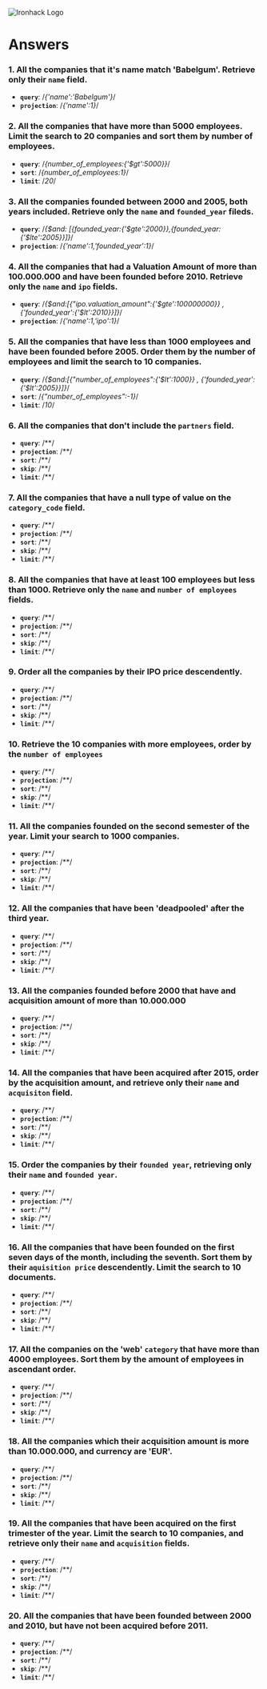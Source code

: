 ![Ironhack Logo](https://i.imgur.com/1QgrNNw.png)

# Answers

### 1. All the companies that it's name match 'Babelgum'. Retrieve only their `name` field.

<!-- Your Code Goes Here -->
 - **`query`**: /*{'name':'Babelgum'}*/
 - **`projection`**: /*{'name':1}*/

### 2. All the companies that have more than 5000 employees. Limit the search to 20 companies and sort them by **number of employees**.

<!-- Your Code Goes Here -->
 - **`query`**: /*{number_of_employees:{'$gt':5000}}*/
 - **`sort`**: /*{number_of_employees:1}*/
 - **`limit`**: /*20*/

### 3. All the companies founded between 2000 and 2005, both years included. Retrieve only the `name` and `founded_year` fileds.

<!-- Your Code Goes Here -->
 - **`query`**: /*{$and: [{founded_year:{'$gte':2000}},{founded_year:{'$lte':2005}}]}*/
 - **`projection`**: /*{'name':1,'founded_year':1}*/

 
### 4. All the companies that had a Valuation Amount of more than 100.000.000 and have been founded before 2010. Retrieve only the `name` and `ipo` fields.

<!-- Your Code Goes Here -->
 - **`query`**: /*{$and:[{"ipo.valuation_amount":{'$gte':100000000}} , {'founded_year':{'$lt':2010}}]}*/
 - **`projection`**: /*{'name':1,'ipo':1}*/

 
### 5. All the companies that have less than 1000 employees and have been founded before 2005. Order them by the number of employees and limit the search to 10 companies.

<!-- Your Code Goes Here -->
 - **`query`**: /*{$and:[{"number_of_employees":{'$lt':1000}} , {'founded_year':{'$lt':2005}}]}*/
 - **`sort`**: /*{"number_of_employees":-1}*/
 - **`limit`**: /*10*/
 
### 6. All the companies that don't include the `partners` field.

<!-- Your Code Goes Here -->
 - **`query`**: /**/
 - **`projection`**: /**/
 - **`sort`**: /**/
 - **`skip`**: /**/
 - **`limit`**: /**/
 
### 7. All the companies that have a null type of value on the `category_code` field.

<!-- Your Code Goes Here -->
 - **`query`**: /**/
 - **`projection`**: /**/
 - **`sort`**: /**/
 - **`skip`**: /**/
 - **`limit`**: /**/
 
### 8. All the companies that have at least 100 employees but less than 1000. Retrieve only the `name` and `number of employees` fields.

<!-- Your Code Goes Here -->
 - **`query`**: /**/
 - **`projection`**: /**/
 - **`sort`**: /**/
 - **`skip`**: /**/
 - **`limit`**: /**/
 
### 9. Order all the companies by their IPO price descendently.

<!-- Your Code Goes Here -->
 - **`query`**: /**/
 - **`projection`**: /**/
 - **`sort`**: /**/
 - **`skip`**: /**/
 - **`limit`**: /**/
 
### 10. Retrieve the 10 companies with more employees, order by the `number of employees`

<!-- Your Code Goes Here -->
 - **`query`**: /**/
 - **`projection`**: /**/
 - **`sort`**: /**/
 - **`skip`**: /**/
 - **`limit`**: /**/
 
### 11. All the companies founded on the second semester of the year. Limit your search to 1000 companies.

<!-- Your Code Goes Here -->
 - **`query`**: /**/
 - **`projection`**: /**/
 - **`sort`**: /**/
 - **`skip`**: /**/
 - **`limit`**: /**/
 
### 12. All the companies that have been 'deadpooled' after the third year.

<!-- Your Code Goes Here -->
 - **`query`**: /**/
 - **`projection`**: /**/
 - **`sort`**: /**/
 - **`skip`**: /**/
 - **`limit`**: /**/
 
### 13. All the companies founded before 2000 that have and acquisition amount of more than 10.000.000

<!-- Your Code Goes Here -->
 - **`query`**: /**/
 - **`projection`**: /**/
 - **`sort`**: /**/
 - **`skip`**: /**/
 - **`limit`**: /**/
 
### 14. All the companies that have been acquired after 2015, order by the acquisition amount, and retrieve only their `name` and `acquisiton` field.

<!-- Your Code Goes Here -->
 - **`query`**: /**/
 - **`projection`**: /**/
 - **`sort`**: /**/
 - **`skip`**: /**/
 - **`limit`**: /**/
 
### 15. Order the companies by their `founded year`, retrieving only their `name` and `founded year`.

<!-- Your Code Goes Here -->
 - **`query`**: /**/
 - **`projection`**: /**/
 - **`sort`**: /**/
 - **`skip`**: /**/
 - **`limit`**: /**/
 
### 16. All the companies that have been founded on the first seven days of the month, including the seventh. Sort them by their `aquisition price` descendently. Limit the search to 10 documents.

<!-- Your Code Goes Here -->
 - **`query`**: /**/
 - **`projection`**: /**/
 - **`sort`**: /**/
 - **`skip`**: /**/
 - **`limit`**: /**/
 
### 17. All the companies on the 'web' `category` that have more than 4000 employees. Sort them by the amount of employees in ascendant order.

<!-- Your Code Goes Here -->
 - **`query`**: /**/
 - **`projection`**: /**/
 - **`sort`**: /**/
 - **`skip`**: /**/
 - **`limit`**: /**/
 
### 18. All the companies which their acquisition amount is more than 10.000.000, and currency are 'EUR'.

<!-- Your Code Goes Here -->
 - **`query`**: /**/
 - **`projection`**: /**/
 - **`sort`**: /**/
 - **`skip`**: /**/
 - **`limit`**: /**/
 
### 19. All the companies that have been acquired on the first trimester of the year. Limit the search to 10 companies, and retrieve only their `name` and `acquisition` fields.

<!-- Your Code Goes Here -->
 - **`query`**: /**/
 - **`projection`**: /**/
 - **`sort`**: /**/
 - **`skip`**: /**/
 - **`limit`**: /**/
 
### 20. All the companies that have been founded between 2000 and 2010, but have not been acquired before 2011.

<!-- Your Code Goes Here -->
 - **`query`**: /**/
 - **`projection`**: /**/
 - **`sort`**: /**/
 - **`skip`**: /**/
 - **`limit`**: /**/
 